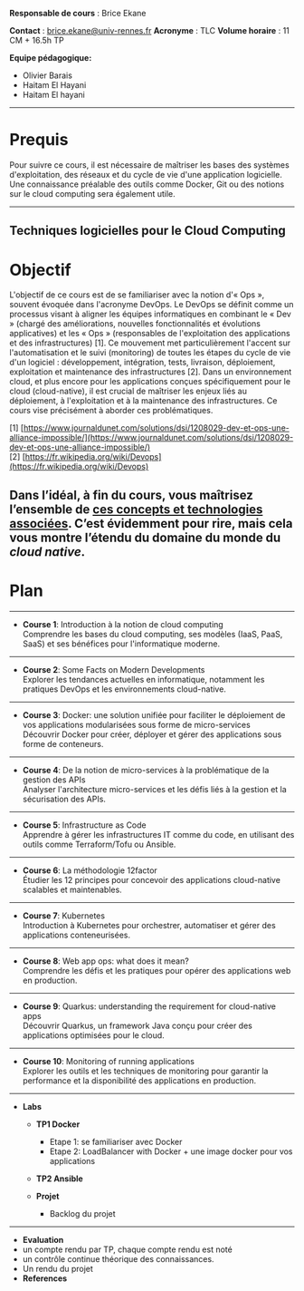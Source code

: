

**Responsable de cours** : Brice Ekane

**Contact** : brice.ekane@univ-rennes.fr
**Acronyme** : TLC
**Volume horaire** : 11 CM + 16.5h TP

**Equipe pédagogique:**

- Olivier Barais
- Haitam El Hayani
- Haitam El hayani

---

# Prequis

Pour suivre ce cours, il est nécessaire de maîtriser les bases des systèmes d'exploitation, des réseaux et du cycle de vie d'une application logicielle. Une connaissance préalable des outils comme Docker, Git ou des notions sur le cloud computing sera également utile.

---

## Techniques logicielles pour le Cloud Computing
# Objectif


L'objectif de ce cours est de se familiariser avec la notion d'« Ops », souvent évoquée dans l'acronyme DevOps. Le DevOps se définit comme un processus visant à aligner les équipes informatiques en combinant le « Dev » (chargé des améliorations, nouvelles fonctionnalités et évolutions applicatives) et les « Ops » (responsables de l'exploitation des applications et des infrastructures) [1]. Ce mouvement met particulièrement l'accent sur l'automatisation et le suivi (monitoring) de toutes les étapes du cycle de vie d'un logiciel : développement, intégration, tests, livraison, déploiement, exploitation et maintenance des infrastructures [2]. Dans un environnement cloud, et plus encore pour les applications conçues spécifiquement pour le cloud (cloud-native), il est crucial de maîtriser les enjeux liés au déploiement, à l'exploitation et à la maintenance des infrastructures. Ce cours vise précisément à aborder ces problématiques.


[1] [https://www.journaldunet.com/solutions/dsi/1208029-dev-et-ops-une-alliance-impossible/](https://www.journaldunet.com/solutions/dsi/1208029-dev-et-ops-une-alliance-impossible/)  
[2] [https://fr.wikipedia.org/wiki/Devops](https://fr.wikipedia.org/wiki/Devops)

Dans l’idéal, à fin du cours, vous maîtrisez l’ensemble de [ces concepts et technologies associées](https://landscape.cncf.io/). C’est évidemment pour rire, mais cela vous montre l’étendu du domaine du monde du _cloud native_.
---

# Plan
---

- **Course 1**: Introduction à la notion de cloud computing  
    Comprendre les bases du cloud computing, ses modèles (IaaS, PaaS, SaaS) et ses bénéfices pour l'informatique moderne.
    
---

- **Course 2**: Some Facts on Modern Developments  
    Explorer les tendances actuelles en informatique, notamment les pratiques DevOps et les environnements cloud-native.
    
---

- **Course 3**: Docker: une solution unifiée pour faciliter le déploiement de vos applications modularisées sous forme de micro-services  
    Découvrir Docker pour créer, déployer et gérer des applications sous forme de conteneurs.
    
---

- **Course 4**: De la notion de micro-services à la problématique de la gestion des APIs  
    Analyser l'architecture micro-services et les défis liés à la gestion et la sécurisation des APIs.
---

    
- **Course 5**: Infrastructure as Code  
    Apprendre à gérer les infrastructures IT comme du code, en utilisant des outils comme Terraform/Tofu ou Ansible.
---

    
- **Course 6**: La méthodologie 12factor  
    Étudier les 12 principes pour concevoir des applications cloud-native scalables et maintenables.
---

    
- **Course 7**: Kubernetes  
    Introduction à Kubernetes pour orchestrer, automatiser et gérer des applications conteneurisées.
---

    
- **Course 8**: Web app ops: what does it mean?  
    Comprendre les défis et les pratiques pour opérer des applications web en production.
---

    
- **Course 9**: Quarkus: understanding the requirement for cloud-native apps  
    Découvrir Quarkus, un framework Java conçu pour créer des applications optimisées pour le cloud.
    
---

- **Course 10**: Monitoring of running applications  
    Explorer les outils et les techniques de monitoring pour garantir la performance et la disponibilité des applications en production.
---

        
- **Labs**
    - **TP1 Docker**
        - Etape 1: se familiariser avec Docker
        - Etape 2: LoadBalancer with Docker + une image docker pour vos applications
    - **TP2 Ansible**

    - **Projet**
        - Backlog du projet
---
- **Evaluation**
-    un compte rendu par TP, chaque compte rendu est noté
-    un contrôle continue théorique des connaissances.
-    Un rendu  du projet
- **References**
    
